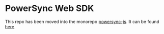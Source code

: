 # PowerSync Web SDK

This repo has been moved into the monorepo [powersync-js](https://github.com/powersync-ja/powersync-js/tree/main/packages). It can be found [here](https://github.com/powersync-ja/powersync-js/tree/main/packages).
